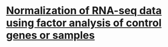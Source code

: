 # [Normalization of RNA-seq data using factor analysis of control genes or samples](https://www.nature.com/articles/nbt.2931)
